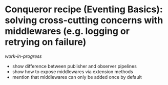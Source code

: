 # Conqueror recipe (Eventing Basics): solving cross-cutting concerns with middlewares (e.g. logging or retrying on failure)

_work-in-progress_

- show difference between publisher and observer pipelines
- show how to expose middlewares via extension methods
- mention that middlewares can only be added once by default
